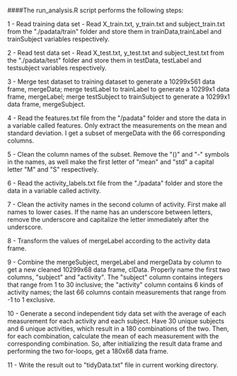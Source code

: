 
####The run_analysis.R script performs the following steps:

1 - Read training data set - Read X_train.txt, y_train.txt and subject_train.txt from the "./padata/train" folder and store them in trainData,trainLabel and trainSubject variables respectively.

2 - Read test data set - Read X_test.txt, y_test.txt and subject_test.txt from the "./padata/test" folder and store them in testData, testLabel and testsubject variables respectively.

3 - Merge test dataset to training dataset to generate a 10299x561 data frame, mergeData; merge testLabel to trainLabel to generate a 10299x1 data frame, mergeLabel; merge testSubject to trainSubject to generate a 10299x1 data frame, mergeSubject.

4 - Read the features.txt file from the "/padata" folder and store the data in a variable called features. Only extract the measurements on the mean and standard deviation. I get a subset of mergeData with the 66 corresponding columns.

5 - Clean the column names of the subset. Remove the "()" and "-" symbols in the names, as well make the first letter of "mean" and "std" a capital letter "M" and "S" respectively.

6 - Read the activity_labels.txt file from the "./padata" folder and store the data in a variable called activity.

7 - Clean the activity names in the second column of activity. First make all names to lower cases. If the name has an underscore between letters, remove the underscore and capitalize the letter immediately after the underscore.

8 - Transform the values of mergeLabel according to the activity data frame.

9 - Combine the mergeSubject, mergeLabel and mergeData by column to get a new cleaned 10299x68 data frame, clData. Properly name the first two columns, "subject" and "activity". The "subject" column contains integers that range from 1 to 30 inclusive; the "activity" column contains 6 kinds of activity names; the last 66 columns contain measurements that range from -1 to 1 exclusive.

10 - Generate a second independent tidy data set with the average of each measurement for each activity and each subject. Have 30 unique subjects and 6 unique activities, which result in a 180 combinations of the two. Then, for each combination, calculate the mean of each measurement with the corresponding combination. So, after initializing the result data frame and performing the two for-loops, get a 180x68 data frame.

11 - Write the result out to "tidyData.txt" file in current working directory.
